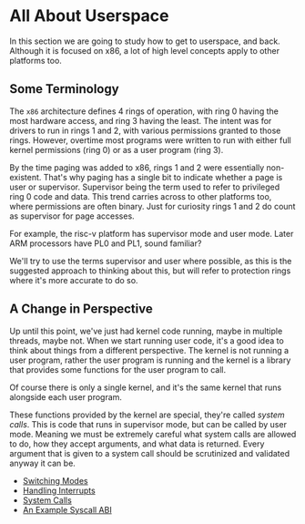 # All About Userspace

In this section we are going to study how to get to userspace, and back. Although it is focused on x86, a lot of high level concepts apply to other platforms too. 

## Some Terminology

The `x86` architecture defines 4 rings of operation, with ring 0 having the most hardware access, and ring 3 having the least. The intent was for drivers to run in rings 1 and 2, with various permissions granted to those rings. However, overtime most programs were written to run with either full kernel permissions (ring 0) or as a user program (ring 3).

By the time paging was added to x86, rings 1 and 2 were essentially non-existent. That's why paging has a single bit to indicate whether a page is user or supervisor. Supervisor being the term used to refer to privileged ring 0 code and data. This trend carries across to other platforms too, where permissions are often binary. Just for curiosity  rings 1 and 2 do count as supervisor for page accesses.

For example, the risc-v platform has supervisor mode and user mode. Later ARM processors have PL0 and PL1, sound familiar?

We'll try to use the terms supervisor and user where possible, as this is the suggested approach to thinking about this, but will refer to protection rings where it's more accurate to do so.

## A Change in Perspective

Up until this point, we've just had kernel code running, maybe in multiple threads, maybe not. When we start running user code, it's a good idea to think about things from a different perspective. The kernel is not running a user program, rather the user program is running and the kernel is a library that provides some functions for the user program to call.

Of course there is only a single kernel, and it's the same kernel that runs alongside each user program.

These functions provided by the kernel are special, they're called *system calls*. This is code that runs in supervisor mode, but can be called by user mode. Meaning we must be extremely careful what system calls are allowed to do, how they accept arguments, and what data is returned. Every argument that is given to a system call should be scrutinized and validated anyway it can be.

* [Switching Modes](02_Switching_Modes.md)
* [Handling Interrupts](03_Handling_Interrupts.md)
* [System Calls](04_System_Calls.md)
* [An Example Syscall ABI](05_Example_ABI.md)
